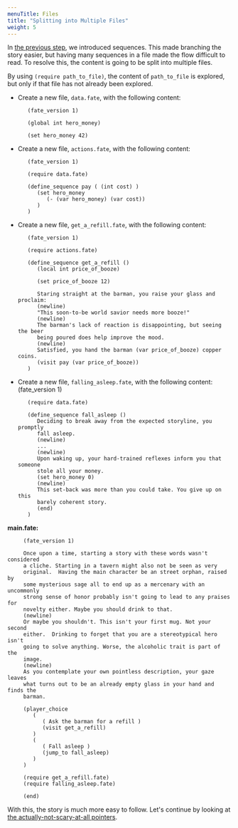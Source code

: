 ```yaml
---
menuTitle: Files
title: "Splitting into Multiple Files"
weight: 5
---
```

In [the previous step](/learn/sequences), we introduced sequences. This made
branching the story easier, but having many sequences in a file made the flow
difficult to read. To resolve this, the content is going to be split into
multiple files.

By using `(require path_to_file)`, the content of `path_to_file` is explored,
but only if that file has not already been explored.

* Create a new file, `data.fate`, with the following content:

         (fate_version 1)

         (global int hero_money)

         (set hero_money 42)

* Create a new file, `actions.fate`, with the following content:

         (fate_version 1)

         (require data.fate)

         (define_sequence pay ( (int cost) )
            (set hero_money
               (- (var hero_money) (var cost))
            )
         )

* Create a new file, `get_a_refill.fate`, with the following content:

         (fate_version 1)

         (require actions.fate)

         (define_sequence get_a_refill ()
            (local int price_of_booze)

            (set price_of_booze 12)

            Staring straight at the barman, you raise your glass and proclaim:
            (newline)
            "This soon-to-be world savior needs more booze!"
            (newline)
            The barman's lack of reaction is disappointing, but seeing the beer
            being poured does help improve the mood.
            (newline)
            Satisfied, you hand the barman (var price_of_booze) copper coins.
            (visit pay (var price_of_booze))
         )

* Create a new file, `falling_asleep.fate`, with the following content:
         (fate_version 1)

         (require data.fate)

         (define_sequence fall_asleep ()
            Deciding to break away from the expected storyline, you promptly
            fall asleep.
            (newline)
            ...
            (newline)
            Upon waking up, your hard-trained reflexes inform you that someone
            stole all your money.
            (set hero_money 0)
            (newline)
            This set-back was more than you could take. You give up on this
            barely coherent story.
            (end)
         )

**main.fate:**

         (fate_version 1)

         Once upon a time, starting a story with these words wasn't considered
         a cliche. Starting in a tavern might also not be seen as very
         original.  Having the main character be an street orphan, raised by
         some mysterious sage all to end up as a mercenary with an uncommonly
         strong sense of honor probably isn't going to lead to any praises for
         novelty either. Maybe you should drink to that.
         (newline)
         Or maybe you shouldn't. This isn't your first mug. Not your second
         either.  Drinking to forget that you are a stereotypical hero isn't
         going to solve anything. Worse, the alcoholic trait is part of the
         image.
         (newline)
         As you contemplate your own pointless description, your gaze leaves
         what turns out to be an already empty glass in your hand and finds the
         barman.

         (player_choice
            (
               ( Ask the barman for a refill )
               (visit get_a_refill)
            )
            (
               ( Fall asleep )
               (jump_to fall_asleep)
            )
         )

         (require get_a_refill.fate)
         (require falling_asleep.fate)

         (end)

With this, the story is much more easy to follow. Let's continue by looking
at [the actually-not-scary-at-all pointers](/learn/pointers).
